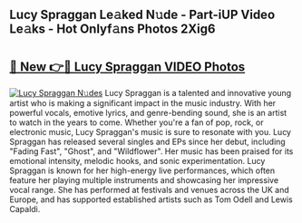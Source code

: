 ## Lucy Spraggan Le𝚊ked N𝚞de - Part-iUP Video Le𝚊ks - Hot Onlyf𝚊ns Photos 2Xig6

# <h2><a href="http://ab56504.deff.icu/?id=Lucy+Spraggan">🔗 New 👉🔴 Lucy Spraggan VIDEO Photos</a></h2>

[![Lucy Spraggan N𝚞des](https://i.imgur.com/rIISA9y.gif)](http://ab56504.deff.icu/?id=Lucy+Spraggan)
Lucy Spraggan is a talented and innovative young artist who is making a significant impact in the music industry. With her powerful vocals, emotive lyrics, and genre-bending sound, she is an artist to watch in the years to come. Whether you're a fan of pop, rock, or electronic music, Lucy Spraggan's music is sure to resonate with you. Lucy Spraggan has released several singles and EPs since her debut, including "Fading Fast", "Ghost", and "Wildflower". Her music has been praised for its emotional intensity, melodic hooks, and sonic experimentation. Lucy Spraggan is known for her high-energy live performances, which often feature her playing multiple instruments and showcasing her impressive vocal range. She has performed at festivals and venues across the UK and Europe, and has supported established artists such as Tom Odell and Lewis Capaldi.
